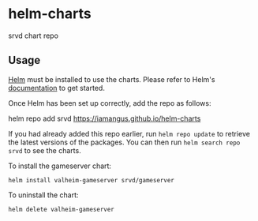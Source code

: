 # helm-charts
srvd chart repo


## Usage

[Helm](https://helm.sh) must be installed to use the charts.  Please refer to
Helm's [documentation](https://helm.sh/docs) to get started.

Once Helm has been set up correctly, add the repo as follows:

  helm repo add srvd https://iamangus.github.io/helm-charts

If you had already added this repo earlier, run `helm repo update` to retrieve
the latest versions of the packages.  You can then run `helm search repo
srvd` to see the charts.

To install the gameserver chart:

    helm install valheim-gameserver srvd/gameserver

To uninstall the chart:

    helm delete valheim-gameserver
